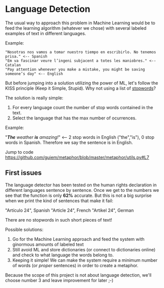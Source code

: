 # Language Detection

The usual way to approach this problem in Machine Learning would be to feed the learning algorithm (whatever we chose) with several labeled examples of text in different languages.

Example:

```
"Nosotras nos vamos a tomar nuestro tiempo en escribirlo. No tenemos prisa." <-- Spanish
"Em va fascinar veure l’ingeni subjacent a totes les maniobres." <-- Catalan
"Pay attention whenever you make a mistake, you might be saving someone’s day" <-- English
```

But before jumping into a solution utilizing the power of ML, let's follow the KISS principle (Keep it Simple, Stupid). Why not using a list of 
[stopwords](https://en.wikipedia.org/wiki/Stop_words)?

The solution is really simple:

1. For every language count the number of stop words contained in the text.
2. Select the language that has the max number of ocurrences.

Example:

"___The__ weather __is__ amazing!_" <-- 2 stop words in English ("the","is"), 0 stop words in Spanish. Therefore we say the sentence is in English.  

Jump to code
https://github.com/guiem/metaphor/blob/master/metaphor/utils.py#L7

## First issues
The language detector has been tested on the human rights declaration in different languages sentence by sentence.
Once we get to the numbers we see that the function is only __62%__ accurate. But this is not a big surprise when we print the kind of sentences that make it fail:

"Artículo 24", Spanish
"Article 24", French
"Artikel 24", German

There are no stopwords in such short pieces of text!

Possible solutions:
1. Go for the Machine Learning approach and feed the system with ginormous amounts of labeled text
2. Still avoid ML and store dictionaries (or connect to dictionaries online) and check to what language the words belong to.
3. Keeping it simple! We can make the system require a minimum number of words (or _proper_ sentences) in order to create a metaphor. 

Because the scope of this project is not about language detection, we'll choose number 3 and leave improvement for later ;-)
